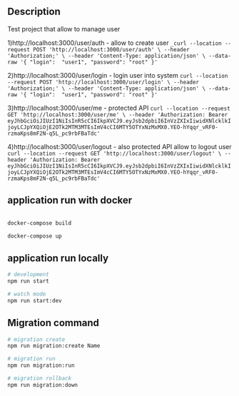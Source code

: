 
## Description 
Test project that allow to manage user 

1)http://localhost:3000/user/auth - allow to create user
`_curl --location --request POST 'http://localhost:3000/user/auth' \
--header 'Authorization;' \
--header 'Content-Type: application/json' \
--data-raw '{
"login":  "user1",
"password": "root"
}'`

2)http://localhost:3000/user/login - login user into system
`curl --location --request POST 'http://localhost:3000/user/login' \
--header 'Authorization;' \
--header 'Content-Type: application/json' \
--data-raw '{
"login":  "user1",
"password": "root"
}'`

3)http://localhost:3000/user/me - protected API
`curl --location --request GET 'http://localhost:3000/user/me' \
--header 'Authorization: Bearer eyJhbGciOiJIUzI1NiIsInR5cCI6IkpXVCJ9.eyJsb2dpbiI6InVzZXIxIiwidXNlcklkIjoyLCJpYXQiOjE2OTk2MTM3MTEsImV4cCI6MTY5OTYxNzMxMX0.YEO-hYqqr_vRF0-rzmaKps8mF2N-q5L_pc9rbFBaTdc'`

4)http://localhost:3000/user/logout - also protected API allow to logout user 
`curl --location --request GET 'http://localhost:3000/user/logout' \
--header 'Authorization: Bearer eyJhbGciOiJIUzI1NiIsInR5cCI6IkpXVCJ9.eyJsb2dpbiI6InVzZXIxIiwidXNlcklkIjoyLCJpYXQiOjE2OTk2MTM3MTEsImV4cCI6MTY5OTYxNzMxMX0.YEO-hYqqr_vRF0-rzmaKps8mF2N-q5L_pc9rbFBaTdc'`

## application run with docker

```bash

docker-compose build

docker-compose up

```

## application run locally 

```bash
# development
npm run start

# watch mode
npm run start:dev

```

## Migration command

```bash
# migration create
npm run migration:create Name

# migration run
npm run migration:run

# migration rollback
npm run migration:down
```
